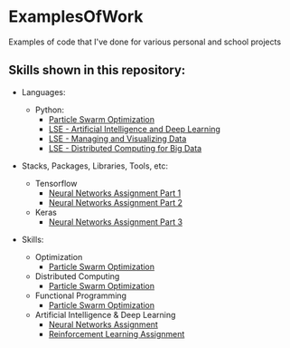 # ExamplesOfWork
Examples of code that I've done for various personal and school projects


## Skills shown in this repository: 
- Languages:
  - Python: 
    - [Particle Swarm Optimization](https://github.com/anyapriya/ExamplesOfWork/tree/master/LSE%20-%20Statistical%20Computing/Particle%20Swarm%20Optimization)
    - [LSE - Artificial Intelligence and Deep Learning](https://github.com/anyapriya/ExamplesOfWork/tree/master/LSE%20-%20Artificial%20Intelligence%20and%20Deep%20Learning)
    - [LSE - Managing and Visualizing Data](https://github.com/anyapriya/ExamplesOfWork/tree/master/LSE%20-%20Managing%20and%20Visualizing%20Data)
    - [LSE - Distributed Computing for Big Data](https://github.com/anyapriya/ExamplesOfWork/tree/master/LSE%20-%20Distributed%20Computing%20for%20Big%20Data)

- Stacks, Packages, Libraries, Tools, etc:
  - Tensorflow
    - [Neural Networks Assignment Part 1](https://github.com/anyapriya/ExamplesOfWork/blob/master/LSE%20-%20Artificial%20Intelligence%20and%20Deep%20Learning/NeuralNetworksAssignment/AIAssignment1P1.ipynb)
    - [Neural Networks Assignment Part 2](https://github.com/anyapriya/ExamplesOfWork/blob/master/LSE%20-%20Artificial%20Intelligence%20and%20Deep%20Learning/NeuralNetworksAssignment/AIAssignment1P2.ipynb)
  - Keras
    - [Neural Networks Assignment Part 3](https://github.com/anyapriya/ExamplesOfWork/blob/master/LSE%20-%20Artificial%20Intelligence%20and%20Deep%20Learning/NeuralNetworksAssignment/AIAssignment1P3.ipynb)

    

- Skills:
  - Optimization
    - [Particle Swarm Optimization](https://github.com/anyapriya/ExamplesOfWork/tree/master/LSE%20-%20Statistical%20Computing/Particle%20Swarm%20Optimization)  
  - Distributed Computing 
    - [Particle Swarm Optimization](https://github.com/anyapriya/ExamplesOfWork/tree/master/LSE%20-%20Statistical%20Computing/Particle%20Swarm%20Optimization)
  - Functional Programming
    - [Particle Swarm Optimization](https://github.com/anyapriya/ExamplesOfWork/tree/master/LSE%20-%20Statistical%20Computing/Particle%20Swarm%20Optimization)
  - Artificial Intelligence & Deep Learning
    - [Neural Networks Assignment](https://github.com/anyapriya/ExamplesOfWork/tree/master/LSE%20-%20Artificial%20Intelligence%20and%20Deep%20Learning/NeuralNetworksAssignment)
    - [Reinforcement Learning Assignment](https://github.com/anyapriya/ExamplesOfWork/tree/master/LSE%20-%20Artificial%20Intelligence%20and%20Deep%20Learning/ReinforcementLearningAssignment)
